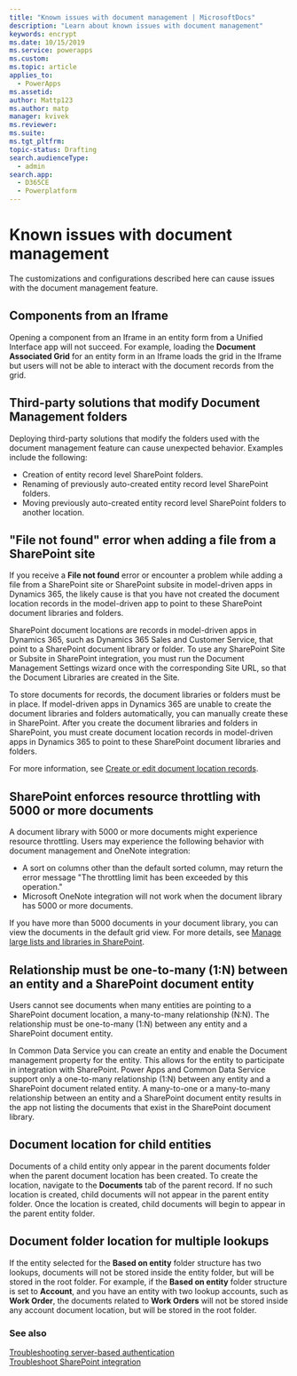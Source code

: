 ```yaml
---
title: "Known issues with document management | MicrosoftDocs"
description: "Learn about known issues with document management"
keywords: encrypt
ms.date: 10/15/2019
ms.service: powerapps
ms.custom: 
ms.topic: article
applies_to: 
  - PowerApps
ms.assetid: 
author: Mattp123
ms.author: matp
manager: kvivek
ms.reviewer: 
ms.suite: 
ms.tgt_pltfrm: 
topic-status: Drafting
search.audienceType: 
  - admin
search.app: 
  - D365CE
  - Powerplatform
---
```


# Known issues with document management
The customizations and configurations described here can cause issues with the document management feature. 

## Components from an Iframe
Opening a component from an Iframe in an entity form from a Unified Interface app will not succeed. For example, loading the **Document Associated Grid** for an entity form in an Iframe loads the grid in the Iframe but users will not be able to interact with the document records from the grid. 

## Third-party solutions that modify Document Management folders 
Deploying third-party solutions that modify the folders used with the document management feature can cause unexpected behavior. 
Examples include the following: 
- Creation of entity record level SharePoint folders. 
- Renaming of previously auto-created entity record level SharePoint folders.
- Moving previously auto-created entity record level SharePoint folders to another location.

## "File not found" error when adding a file from a SharePoint site
If you receive a **File not found** error or encounter a problem while adding a file from a SharePoint site or SharePoint subsite in model-driven apps in Dynamics 365, the likely cause is that you have not created the document location records in the model-driven app to point to these SharePoint document libraries and folders.

SharePoint document locations are records in model-driven apps in Dynamics 365, such as Dynamics 365 Sales and Customer Service, that point to a SharePoint document library or folder. To use any SharePoint Site or Subsite in SharePoint integration, you must run the Document Management Settings wizard once with the corresponding Site URL, so that the Document Libraries are created in the Site.

To store documents for records, the document libraries or folders must be in place. If model-driven apps in Dynamics 365 are unable to create the document libraries and folders automatically, you can manually create these in SharePoint. After you create the document libraries and folders in SharePoint, you must create document location records in model-driven apps in Dynamics 365 to point to these SharePoint document libraries and folders.

For more information, see [Create or edit document location records](https://docs.microsoft.com/en-us/power-platform/admin/create-edit-document-location-records).

## SharePoint enforces resource throttling with 5000 or more documents
A document library with 5000 or more documents might experience resource throttling.
Users may experience the following behavior with document management and OneNote integration:

- A sort on columns other than the default sorted column, may return the error message "The throttling limit has been exceeded by this operation."
- Microsoft OneNote integration will not work when the document library has 5000 or more documents.

If you have more than 5000 documents in your document library, you can view the documents in the default grid view. For more details, see [Manage large lists and libraries in SharePoint](https://support.office.microsoft.com/en-us/article/manage-large-lists-and-libraries-in-sharepoint-b8588dae-9387-48c2-9248-c24122f07c59?ui=en-US&rs=en-US&ad=US).

## Relationship must be one-to-many (1:N) between an entity and a SharePoint document entity 
Users cannot see documents when many entities are pointing to a SharePoint document location, a many-to-many relationship (N:N). The relationship must be one-to-many (1:N) between any entity and a SharePoint document entity.

In Common Data Service you can create an entity and enable the Document management property for the entity. This allows for the entity to participate in integration with SharePoint. Power Apps and Common Data Service support only a one-to-many relationship (1:N) between any entity and a SharePoint document related entity. A many-to-one or a many-to-many relationship between an entity and a SharePoint document entity results in the app not listing the documents that exist in the SharePoint document library.

## Document location for child entities
Documents of a child entity only appear in the parent documents folder when the parent document location has been created. To create the location, navigate to the **Documents** tab of the parent record. If no such location is created, child documents will not appear in the parent entity folder. Once the location is created, child documents will begin to appear in the parent entity folder.

## Document folder location for multiple lookups
If the entity selected for the **Based on entity** folder structure has two lookups, documents will not be stored inside the entity folder, but will be stored in the root folder. For example, if the **Based on entity** folder structure is set to **Account**, and you have an entity with two lookup accounts, such as **Work Order**, the documents related to **Work Orders** will not be stored inside any account document location, but will be stored in the root folder.

### See also
[Troubleshooting server-based authentication](troubleshooting-server-based-authentication.md) <br />
[Troubleshoot SharePoint integration](troubleshoot-set-up-sharepoint-online.md)